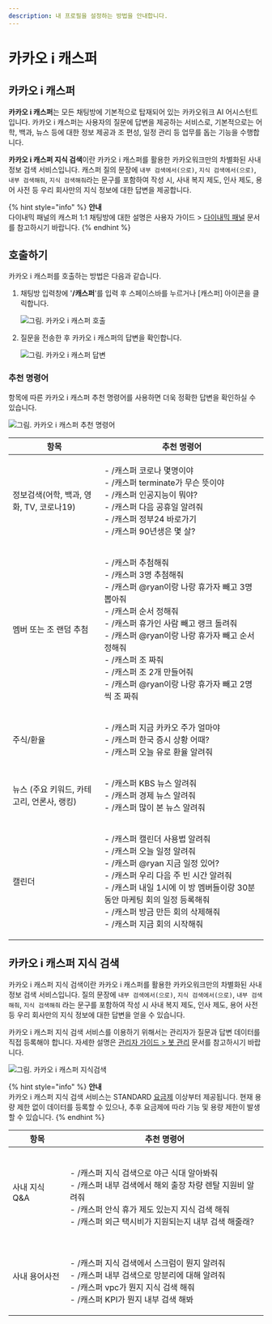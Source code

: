```yaml
---
description: 내 프로필을 설정하는 방법을 안내합니다.
---
```


# 카카오 i 캐스퍼

## 카카오 i 캐스퍼

**카카오 i 캐스퍼**는 모든 채팅방에 기본적으로 탑재되어 있는 카카오워크 AI 어시스턴트입니다. 카카오 i 캐스퍼는 사용자의 질문에 답변을 제공하는 서비스로, 기본적으로는 어학, 백과, 뉴스 등에 대한 정보 제공과 조 편성, 일정 관리 등 업무를 돕는 기능을 수행합니다.

**카카오 i 캐스퍼 지식 검색**이란 카카오 i 캐스퍼를 활용한 카카오워크만의 차별화된 사내 정보 검색 서비스입니다. 캐스퍼 질의 문장에 `내부 검색에서(으로)`, `지식 검색에서(으로)`, `내부 검색해줘`, `지식 검색해줘`라는 문구를 포함하여 작성 시, 사내 복지 제도, 인사 제도, 용어 사전 등 우리 회사만의 지식 정보에 대한 답변을 제공합니다.

{% hint style="info" %}
**안내**\
다이내믹 패널의 캐스퍼 1:1 채팅방에 대한 설명은 사용자 가이드 > [다이내믹 패널](../../guide/user/broken-reference/) 문서를 참고하시기 바랍니다.
{% endhint %}

## 호출하기

카카오 i 캐스퍼를 호출하는 방법은 다음과 같습니다.

1.  채팅방 입력창에 '**/캐스퍼**'를 입력 후 스페이스바를 누르거나 \[캐스퍼] 아이콘을 클릭합니다.

    ![그림. 카카오 i 캐스퍼 호출](https://t1.kakaocdn.net/service\_kep\_docpublish/Figma/kakao%20work%20%EC%82%AC%EC%9A%A9%EC%9E%90/%EC%BA%90%EC%8A%A4%ED%8D%BC%20%ED%98%B8%EC%B6%9C%20\(1\).png)
2.  질문을 전송한 후 카카오 i 캐스퍼의 답변을 확인합니다.

    ![그림. 카카오 i 캐스퍼 답변](https://t1.kakaocdn.net/service\_kep\_docpublish/Figma/kakao%20work%20%EC%82%AC%EC%9A%A9%EC%9E%90/%EC%B9%B4%EC%B9%B4%EC%98%A4%20i%20%EC%BA%90%EC%8A%A4%ED%8D%BC%20%EB%8B%B5%EB%B3%80.png)

### 추천 명령어

항목에 따른 카카오 i 캐스퍼 추천 명령어를 사용하면 더욱 정확한 답변을 확인하실 수 있습니다.

![그림. 카카오 i 캐스퍼 추천 명령어](https://t1.kakaocdn.net/service\_kep\_docpublish/Figma/kakao%20work%20%EC%82%AC%EC%9A%A9%EC%9E%90/%EC%B9%B4%EC%B9%B4%EC%98%A4%20i%20%EC%BA%90%EC%8A%A4%ED%8D%BC%20%EC%B6%94%EC%B2%9C%20%EB%AA%85%EB%A0%B9%EC%96%B4.png)

| 항목                          | 추천 명령어                                                                                                                                                                                                                         |
| --------------------------- | ------------------------------------------------------------------------------------------------------------------------------------------------------------------------------------------------------------------------------ |
| 정보검색(어학, 백과, 영화, TV, 코로나19) | <p>- /캐스퍼 코로나 몇명이야<br>- /캐스퍼 terminate가 무슨 뜻이야<br>- /캐스퍼 인공지능이 뭐야?<br>- /캐스퍼 다음 공휴일 알려줘<br>- /캐스퍼 정부24 바로가기<br>- /캐스퍼 90년생은 몇 살?</p>                                                                                           |
| 멤버 또는 조 랜덤 추첨               | <p>- /캐스퍼 추첨해줘<br>- /캐스퍼 3명 추첨해줘<br>- /캐스퍼 @ryan이랑 나랑 휴가자 빼고 3명 뽑아줘<br>- /캐스퍼 순서 정해줘<br>- /캐스퍼 휴가인 사람 빼고 랭크 돌려줘<br>- /캐스퍼 @ryan이랑 나랑 휴가자 빼고 순서 정해줘<br>- /캐스퍼 조 짜줘<br>- /캐스퍼 조 2개 만들어줘<br>- /캐스퍼 @ryan이랑 나랑 휴가자 빼고 2명씩 조 짜줘</p> |
| 주식/환율                       | <p>- /캐스퍼 지금 카카오 주가 얼마야<br>- /캐스퍼 한국 증시 상황 어때?<br>- /캐스퍼 오늘 유로 환율 알려줘</p>                                                                                                                                                      |
| 뉴스 (주요 키워드, 카테고리, 언론사, 랭킹)  | <p>- /캐스퍼 KBS 뉴스 알려줘<br>- /캐스퍼 경제 뉴스 알려줘<br>- /캐스퍼 많이 본 뉴스 알려줘</p>                                                                                                                                                             |
| 캘린더                         | <p>- /캐스퍼 캘린더 사용법 알려줘<br>- /캐스퍼 오늘 일정 알려줘<br>- /캐스퍼 @ryan 지금 일정 있어?<br>- /캐스퍼 우리 다음 주 빈 시간 알려줘<br>- /캐스퍼 내일 1시에 이 방 멤버들이랑 30분동안 마케팅 회의 일정 등록해줘<br>- /캐스퍼 방금 만든 회의 삭제해줘<br>- /캐스퍼 지금 회의 시작해줘</p>                                |

## 카카오 i 캐스퍼 지식 검색

카카오 i 캐스퍼 지식 검색이란 카카오 i 캐스퍼를 활용한 카카오워크만의 차별화된 사내 정보 검색 서비스입니다. 질의 문장에 `내부 검색에서(으로)`, `지식 검색에서(으로)`, `내부 검색해줘`, `지식 검색해줘` 라는 문구를 포함하여 작성 시 사내 복지 제도, 인사 제도, 용어 사전 등 우리 회사만의 지식 정보에 대한 답변을 얻을 수 있습니다.

카카오 i 캐스퍼 지식 검색 서비스를 이용하기 위해서는 관리자가 질문과 답변 데이터를 직접 등록해야 합니다. 자세한 설명은 [관리자 가이드 > 봇 관리](../../guide/user/broken-reference/) 문서를 참고하시기 바랍니다.

![그림. 카카오 i 캐스퍼 지식검색](https://t1.kakaocdn.net/service\_kep\_docpublish/Figma/kakao%20work%20%EC%82%AC%EC%9A%A9%EC%9E%90/%EC%B9%B4%EC%B9%B4%EC%98%A4%20i%20%EC%BA%90%EC%8A%A4%ED%8D%BC%20%EC%A7%80%EC%8B%9D%EA%B2%80%EC%83%89.png)

{% hint style="info" %}
**안내**\
카카오 i 캐스퍼 지식 검색 서비스는 STANDARD [요금제](https://www.kakaowork.com/pricing) 이상부터 제공됩니다. 현재 용량 제한 없이 데이터를 등록할 수 있으나, 추후 요금제에 따라 기능 및 용량 제한이 발생할 수 있습니다.
{% endhint %}

| 항목         | 추천 명령어                                                                                                                                        |
| ---------- | --------------------------------------------------------------------------------------------------------------------------------------------- |
| 사내 지식 Q\&A | <p><br>- /캐스퍼 지식 검색으로 야근 식대 알아봐줘<br>- /캐스퍼 내부 검색에서 해외 출장 차량 렌탈 지원비 알려줘<br>- /캐스퍼 안식 휴가 제도 있는지 지식 검색 해줘<br>- /캐스퍼 외근 택시비가 지원되는지 내부 검색 해줄래?</p> |
| 사내 용어사전    | <p><br>- /캐스퍼 지식 검색에서 스크럼이 뭔지 알려줘<br>- /캐스퍼 내부 검색으로 망분리에 대해 알려줘<br>- /캐스퍼 vpc가 뭔지 지식 검색 해줘<br>- /캐스퍼 KPI가 뭔지 내부 검색 해봐</p>                     |
